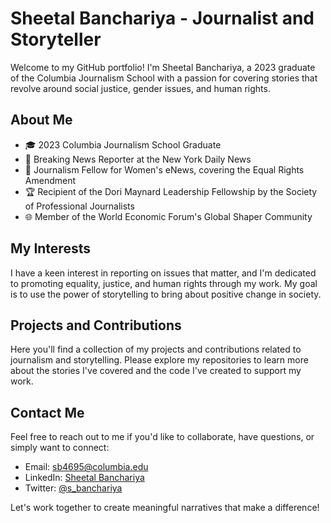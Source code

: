 # Sheetal Banchariya - Journalist and Storyteller

Welcome to my GitHub portfolio! I'm Sheetal Banchariya, a 2023 graduate of the Columbia Journalism School with a passion for covering stories that revolve around social justice, gender issues, and human rights.

## About Me

- 🎓 2023 Columbia Journalism School Graduate
- 📰 Breaking News Reporter at the New York Daily News
- 📝 Journalism Fellow for Women's eNews, covering the Equal Rights Amendment
- 🏆 Recipient of the Dori Maynard Leadership Fellowship by the Society of Professional Journalists
- 🌐 Member of the World Economic Forum's Global Shaper Community

## My Interests

I have a keen interest in reporting on issues that matter, and I'm dedicated to promoting equality, justice, and human rights through my work. My goal is to use the power of storytelling to bring about positive change in society.

## Projects and Contributions

Here you'll find a collection of my projects and contributions related to journalism and storytelling. Please explore my repositories to learn more about the stories I've covered and the code I've created to support my work.

## Contact Me

Feel free to reach out to me if you'd like to collaborate, have questions, or simply want to connect:

- Email: [sb4695@columbia.edu](mailto:sb4695@columbia.edu)
- LinkedIn: [Sheetal Banchariya](https://www.linkedin.com/in/banchariya/)
- Twitter: [@s_banchariya](https://twitter.com/s_banchariya)

Let's work together to create meaningful narratives that make a difference!
